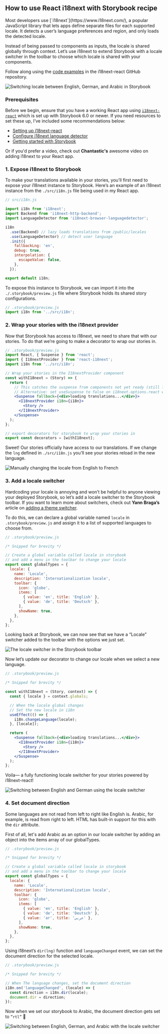 <h2 id="recipe-section">How to use React i18next with Storybook recipe</h2>
Most developers use [`i18next`](https://www.i18next.com/), a popular JavaScript library that lets apps define separate files for each supported locale. It detects a user’s language preferences and region, and only loads the detected locale.

Instead of being passed to components as inputs, the locale is shared globally through context. Let’s use i18next to extend Storybook with a locale switcher in the toolbar to choose which locale is shared with your components.

Follow along using the [code examples](https://github.com/i18next/react-i18next/tree/master/example/storybook) in the i18next-react GitHub repository.

![Switching locale between English, German, and Arabic in Storybook](https://storybookblog.ghost.io/content/images/2022/09/finished-switcher.gif)

### Prerequisites

Before we begin, ensure that you have a working React app using [`i18next-react`](https://github.com/i18next/react-i18next) which is set up with Storybook 6.0 or newer. If you need resources to set these up, I’ve included some recommendations below:

- [Setting up i18next-react](https://react.i18next.com/getting-started)
- [Configure i18next language detector](https://react.i18next.com/latest/using-with-hooks)
- [Getting started with Storybook](https://storybook.js.org/tutorials/intro-to-storybook/)

Or if you'd prefer a video, check out **Chantastic's** awesome video on adding i18next to your React app.

### 1. Expose i18next to Storybook

To make your translations available in your stories, you’ll first need to expose your i18next instance to Storybook. Here’s an example of an i18next instance from the `./src/i18n.js` file being used in my React app.

```js
// src/i18n.js

import i18n from 'i18next';
import Backend from 'i18next-http-backend';
import LanguageDetector from 'i18next-browser-languagedetector';

i18n
  .use(Backend) // lazy loads translations from /public/locales
  .use(LanguageDetector) // detect user language
  .init({
    fallbackLng: 'en',
    debug: true,
    interpolation: {
      escapeValue: false,
    },
  });

export default i18n;
```

To expose this instance to Storybook, we can import it into the `./.storybook/preview.js` file where Storybook holds its shared story configurations.

```js
// .storybook/preview.js
import i18n from '../src/i18n';
```

### 2. Wrap your stories with the i18next provider

Now that Storybook has access to i18next, we need to share that with our stories. To do that we’re going to make a decorator to wrap our stories in.

```jsx
// .storybook/preview.js
import React, { Suspense } from 'react';
import { I18nextProvider } from 'react-i18next';
import i18n from '../src/i18n';

// Wrap your stories in the I18nextProvider component
const withI18next = (Story) => {
  return (
    // This catches the suspense from components not yet ready (still loading translations)
    // Alternative: set useSuspense to false on i18next.options.react when initializing i18next
    <Suspense fallback={<div>loading translations...</div>}>
      <I18nextProvider i18n={i18n}>
        <Story />
      </I18nextProvider>
    </Suspense>
  );
};

// export decorators for storybook to wrap your stories in
export const decorators = [withI18next];
```

Sweet! Our stories officially have access to our translations. If we change the `lng` defined in `./src/i18n.js` you’ll see your stories reload in the new language.

![Manually changing the locale from English to French](https://storybookblog.ghost.io/content/images/2022/09/manual-change.gif)

### 3. Add a locale switcher

Hardcoding your locale is annoying and won’t be helpful to anyone viewing your deployed Storybook, so let’s add a locale switcher to the Storybook toolbar. If you want to learn more about switchers, check out **Yann Braga’s** article on [adding a theme switcher](https://storybook.js.org/blog/how-to-add-a-theme-switcher-to-storybook/).

To do this, we can declare a global variable named `locale` in `.storybook/preview.js` and assign it to a list of supported languages to choose from.

```js
// .storybook/preview.js

/* Snipped for brevity */

// Create a global variable called locale in storybook
// and add a menu in the toolbar to change your locale
export const globalTypes = {
  locale: {
    name: 'Locale',
    description: 'Internationalization locale',
    toolbar: {
      icon: 'globe',
      items: [
        { value: 'en', title: 'English' },
        { value: 'de', title: 'Deutsch' },
      ],
      showName: true,
    },
  },
};
```

Looking back at Storybook, we can now see that we have a “Locale” switcher added to the toolbar with the options we just set.

![The locale switcher in the Storybook toolbar](https://storybookblog.ghost.io/content/images/2022/09/Screen-Shot-2022-09-08-at-3.01.14-PM.png)

Now let’s update our decorator to change our locale when we select a new language.

```jsx
// .storybook/preview.js

/* Snipped for brevity */

const withI18next = (Story, context) => {
  const { locale } = context.globals;

  // When the locale global changes
  // Set the new locale in i18n
  useEffect(() => {
    i18n.changeLanguage(locale);
  }, [locale]);

  return (
    <Suspense fallback={<div>loading translations...</div>}>
      <I18nextProvider i18n={i18n}>
        <Story />
      </I18nextProvider>
    </Suspense>
  );
};
```

Voila— a fully functioning locale switcher for your stories powered by i18next-react!

![Switching between English and German using the locale switcher](https://storybookblog.ghost.io/content/images/2022/09/en-to-de.gif)

### 4. Set document direction

Some languages are not read from left to right like English is. Arabic, for example, is read from right to left. HTML has built-in support for this with the `dir` attribute.

First of all, let's add Arabic as an option in our locale switcher by adding an object into the items array of our globalTypes.

```js
// .storybook/preview.js

/* Snipped for brevity */

// Create a global variable called locale in storybook
// and add a menu in the toolbar to change your locale
export const globalTypes = {
  locale: {
    name: 'Locale',
    description: 'Internationalization locale',
    toolbar: {
      icon: 'globe',
      items: [
        { value: 'en', title: 'English' },
        { value: 'de', title: 'Deutsch' },
        { value: 'ar', title: 'عربي' },
      ],
      showName: true,
    },
  },
};
```

Using i18next’s `dir(lng)` function and `languageChanged` event, we can set the document direction for the selected locale.

```js
// .storybook/preview.js

/* Snipped for brevity */

// When The language changes, set the document direction
i18n.on('languageChanged', (locale) => {
  const direction = i18n.dir(locale);
  document.dir = direction;
});
```

Now when we set our storybook to Arabic, the document direction gets set to `”rtl”` 🎉

![Switching between English, German, and Arabic with the locale switcher](https://storybookblog.ghost.io/content/images/2022/09/finished-switcher-1.gif)
